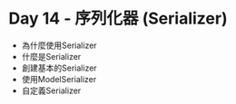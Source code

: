 # Day 14 - 序列化器 (Serializer)

- 為什麼使用Serializer
- 什麼是Serializer
- 創建基本的Serializer
- 使用ModelSerializer
- 自定義Serializer
